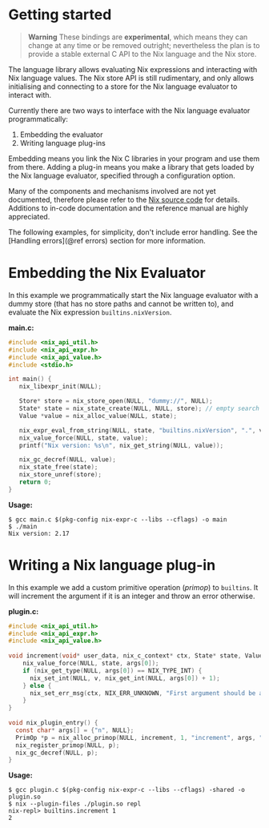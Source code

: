 # Getting started

> **Warning**
> These bindings are **experimental**, which means they can change at any time or be removed outright; nevertheless the plan is to provide a stable external C API to the Nix language and the Nix store.

The language library allows evaluating Nix expressions and interacting with Nix language values.
The Nix store API is still rudimentary, and only allows initialising and connecting to a store for the Nix language evaluator to interact with.

Currently there are two ways to interface with the Nix language evaluator programmatically:
1. Embedding the evaluator
2. Writing language plug-ins

Embedding means you link the Nix C libraries in your program and use them from there.
Adding a plug-in means you make a library that gets loaded by the Nix language evaluator, specified through a configuration option.

Many of the components and mechanisms involved are not yet documented, therefore please refer to the [Nix source code](https://github.com/NixOS/nix/) for details.
Additions to in-code documentation and the reference manual are highly appreciated.


The following examples, for simplicity, don't include error handling.
See the [Handling errors](@ref errors) section for more information.

# Embedding the Nix Evaluator

In this example we programmatically start the Nix language evaluator with a dummy store (that has no store paths and cannot be written to), and evaluate the Nix expression `builtins.nixVersion`.

**main.c:**
```C
#include <nix_api_util.h>
#include <nix_api_expr.h>
#include <nix_api_value.h>
#include <stdio.h>

int main() {
   nix_libexpr_init(NULL);

   Store* store = nix_store_open(NULL, "dummy://", NULL);
   State* state = nix_state_create(NULL, NULL, store); // empty search path (NIX_PATH)
   Value *value = nix_alloc_value(NULL, state);

   nix_expr_eval_from_string(NULL, state, "builtins.nixVersion", ".", value);
   nix_value_force(NULL, state, value);
   printf("Nix version: %s\n", nix_get_string(NULL, value));

   nix_gc_decref(NULL, value);
   nix_state_free(state);
   nix_store_unref(store);
   return 0;
}
```
 
**Usage:**
```ShellSession
$ gcc main.c $(pkg-config nix-expr-c --libs --cflags) -o main
$ ./main
Nix version: 2.17
```


# Writing a Nix language plug-in
In this example we add a custom primitive operation (*primop*) to `builtins`.
It will increment the argument if it is an integer and throw an error otherwise.

**plugin.c:**
```C
#include <nix_api_util.h>
#include <nix_api_expr.h>
#include <nix_api_value.h>
 
void increment(void* user_data, nix_c_context* ctx, State* state, Value** args, Value* v) {
    nix_value_force(NULL, state, args[0]);
    if (nix_get_type(NULL, args[0]) == NIX_TYPE_INT) {
      nix_set_int(NULL, v, nix_get_int(NULL, args[0]) + 1);
    } else {
      nix_set_err_msg(ctx, NIX_ERR_UNKNOWN, "First argument should be an integer.");
    }
}
 
void nix_plugin_entry() {
  const char* args[] = {"n", NULL};
  PrimOp *p = nix_alloc_primop(NULL, increment, 1, "increment", args, "Example custom built-in function: increments an integer", NULL);
  nix_register_primop(NULL, p);
  nix_gc_decref(NULL, p);
}
```

**Usage:**
```ShellSession
$ gcc plugin.c $(pkg-config nix-expr-c --libs --cflags) -shared -o plugin.so
$ nix --plugin-files ./plugin.so repl
nix-repl> builtins.increment 1
2
```
